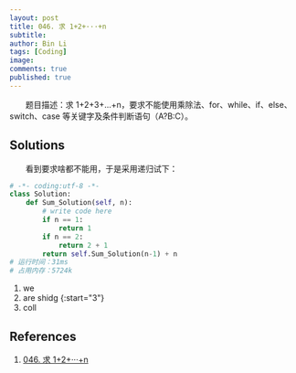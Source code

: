 ```yaml
---
layout: post
title: 046. 求 1+2+···+n
subtitle: 
author: Bin Li
tags: [Coding]
image: 
comments: true
published: true
---
```


　　题目描述：求 1+2+3+...+n，要求不能使用乘除法、for、while、if、else、switch、case 等关键字及条件判断语句（A?B:C）。

## Solutions
　　看到要求啥都不能用，于是采用递归试下：

```python
# -*- coding:utf-8 -*-
class Solution:
    def Sum_Solution(self, n):
        # write code here
        if n == 1:
            return 1
        if n == 2:
            return 2 + 1
        return self.Sum_Solution(n-1) + n
# 运行时间：31ms
# 占用内存：5724k
```

1. we
2. are
shidg
{:start="3"}
3. coll

## References
1. [046. 求 1+2+···+n](https://www.nowcoder.com/practice/7a0da8fc483247ff8800059e12d7caf1?tpId=13&tqId=11200&rp=1&ru=%2Fta%2Fcoding-interviews&qru=%2Fta%2Fcoding-interviews%2Fquestion-ranking&tPage=3)